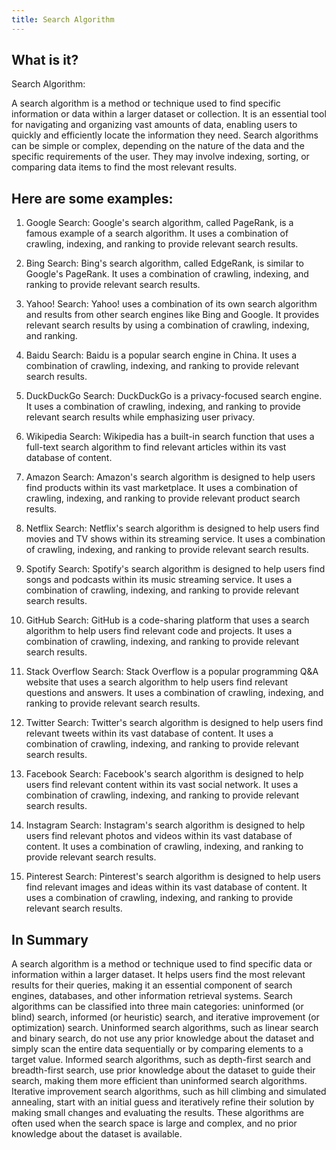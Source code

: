 ```yaml
---
title: Search Algorithm
---
```




## What is it?

Search Algorithm:

A search algorithm is a method or technique used to find specific information or data within a larger dataset or collection. It is an essential tool for navigating and organizing vast amounts of data, enabling users to quickly and efficiently locate the information they need. Search algorithms can be simple or complex, depending on the nature of the data and the specific requirements of the user. They may involve indexing, sorting, or comparing data items to find the most relevant results.

## Here are some examples:

1. Google Search: Google's search algorithm, called PageRank, is a famous example of a search algorithm. It uses a combination of crawling, indexing, and ranking to provide relevant search results.

2. Bing Search: Bing's search algorithm, called EdgeRank, is similar to Google's PageRank. It uses a combination of crawling, indexing, and ranking to provide relevant search results.

3. Yahoo! Search: Yahoo! uses a combination of its own search algorithm and results from other search engines like Bing and Google. It provides relevant search results by using a combination of crawling, indexing, and ranking.

4. Baidu Search: Baidu is a popular search engine in China. It uses a combination of crawling, indexing, and ranking to provide relevant search results.

5. DuckDuckGo Search: DuckDuckGo is a privacy-focused search engine. It uses a combination of crawling, indexing, and ranking to provide relevant search results while emphasizing user privacy.

6. Wikipedia Search: Wikipedia has a built-in search function that uses a full-text search algorithm to find relevant articles within its vast database of content.

7. Amazon Search: Amazon's search algorithm is designed to help users find products within its vast marketplace. It uses a combination of crawling, indexing, and ranking to provide relevant product search results.

8. Netflix Search: Netflix's search algorithm is designed to help users find movies and TV shows within its streaming service. It uses a combination of crawling, indexing, and ranking to provide relevant search results.

9. Spotify Search: Spotify's search algorithm is designed to help users find songs and podcasts within its music streaming service. It uses a combination of crawling, indexing, and ranking to provide relevant search results.

10. GitHub Search: GitHub is a code-sharing platform that uses a search algorithm to help users find relevant code and projects. It uses a combination of crawling, indexing, and ranking to provide relevant search results.

11. Stack Overflow Search: Stack Overflow is a popular programming Q&A website that uses a search algorithm to help users find relevant questions and answers. It uses a combination of crawling, indexing, and ranking to provide relevant search results.

12. Twitter Search: Twitter's search algorithm is designed to help users find relevant tweets within its vast database of content. It uses a combination of crawling, indexing, and ranking to provide relevant search results.

13. Facebook Search: Facebook's search algorithm is designed to help users find relevant content within its vast social network. It uses a combination of crawling, indexing, and ranking to provide relevant search results.

14. Instagram Search: Instagram's search algorithm is designed to help users find relevant photos and videos within its vast database of content. It uses a combination of crawling, indexing, and ranking to provide relevant search results.

15. Pinterest Search: Pinterest's search algorithm is designed to help users find relevant images and ideas within its vast database of content. It uses a combination of crawling, indexing, and ranking to provide relevant search results.

## In Summary

A search algorithm is a method or technique used to find specific data or information within a larger dataset. It helps users find the most relevant results for their queries, making it an essential component of search engines, databases, and other information retrieval systems. Search algorithms can be classified into three main categories: uninformed (or blind) search, informed (or heuristic) search, and iterative improvement (or optimization) search. Uninformed search algorithms, such as linear search and binary search, do not use any prior knowledge about the dataset and simply scan the entire data sequentially or by comparing elements to a target value. Informed search algorithms, such as depth-first search and breadth-first search, use prior knowledge about the dataset to guide their search, making them more efficient than uninformed search algorithms. Iterative improvement search algorithms, such as hill climbing and simulated annealing, start with an initial guess and iteratively refine their solution by making small changes and evaluating the results. These algorithms are often used when the search space is large and complex, and no prior knowledge about the dataset is available.